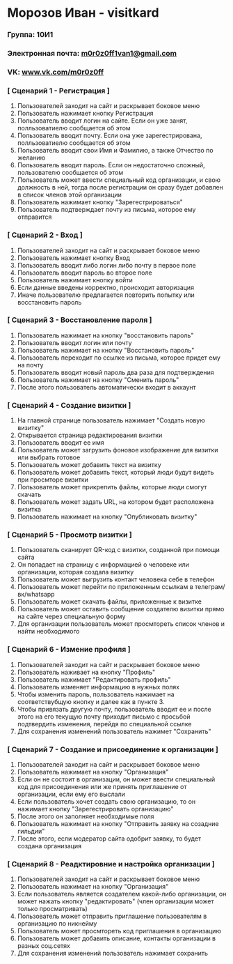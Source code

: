 # Морозов Иван - visitkard

### Группа: 10И1
### Электронная почта: m0r0z0ff1van1@gmail.com
### VK: www.vk.com/m0r0z0ff


### [ Сценарий 1 - Регистрация ]
1. Пользователей заходит на сайт и раскрывает боковое меню
2. Пользователь нажимает кнопку Регистрация
3. Пользователь вводит логин на сайте. Если он уже занят, полльзоватиелю сообщается об этом
4. Пользователь вводит почту. Если она уже зарегестрирована, полльзоватиелю сообщается об этом
5. Пользователь вводит свои Имя и Фамилию, а также Отчество по желанию
6. Пользователь вводит пароль. Если он недостаточно сложный, пользователю сообщается об этом
7. Пользователь может ввести специальный код организации, и свою должность в ней, тогда после регистрации он сразу будет добавлен в список членов этой организации
8. Пользователь нажимает кнопку "Зарегестрироваться"
9. Пользователь подтверждает почту из письма, которое ему отправится

### [ Сценарий 2 - Вход ]
1. Пользователей заходит на сайт и раскрывает боковое меню
2. Пользователь нажимает кнопку Вход
3. Пользователь вводит либо логин либо почту в первое поле
4. Пользователь вводит пароль во второе поле
5. Пользователь нажимает кнопку войти
6. Если данные введены корректно, происходит авторизация
7. Иначе пользователю предлагается повторить попытку или восстановить пароль

### [ Сценарий 3 - Восстановление пароля ]
1. Пользователь нажимает на кнопку "восстановить пароль"
2. Пользователь вводит логин или почту
3. Пользователь нажимает на кнопку "Восстановить пароль"
4. Пользователь переходит по ссылке из письма, которое придет ему на почту
5. Пользователь вводит новый пароль два раза для подтверждения
6. Пользователь нажимает на кнопку "Сменить пароль"
7. После этого пользователь автоматически входит в аккаунт

### [ Сценарий 4 - Создание визитки ]
1. На главной странице пользователь нажимает "Создать новую визитку"
2. Открывается страница редактирования визитки
3. Пользователь вводит ее имя
4. Пользователь может загрузить фоновое изображение для визитки или выбрать готовое
5. Пользователь может добавить текст на визитку
6. Пользователь может добавить текст, который люди будут видеть при просмторе визитки
7. Пользователь может прикрепить файлы, которые люди смогут скачать
8. Пользователь может задать URL, на котором будет расположена визитка
9. Пользователь нажимает на кнопку "Опубликовать визитку"

### [ Сценарий 5 - Просмотр визитки ]
1. Пользователь сканирует QR-код с визитки, созданной при помощи сайта
2. Он попадает на страницу с информацией о человеке или организации, которая создала визитку
3. Пользователь может выгрузить контакт человека себе в телефон
4. Пользователь может перейти по приложенным ссылкам в телеграм/вк/whatsapp
5. Пользователь может скачать файлы, приложенные к визитке
6. Пользователь может оставить сообщение создателю визитки прямо на сайте через специальную форму
7. Для организации пользователь может просмтореть список членов и найти необходимого

### [ Сценарий 6 - Измение профиля ]
1. Пользователей заходит на сайт и раскрывает боковое меню
2. Пользователь наживает на кнопку "Профиль"
3. Пользователь нажимает "Редактировать профиль"
4. Пользователь изменяет информацию в нужных полях
5. Чтобы изменить пароль, пользователь нажимает на соответствубщую кнопку и далее как в пункте 3.
6. Чтобы привязать другую почту, пользователь вводит ее и после этого на его текущую почту приходит письмо с просьбой подтвердить изменения, перейдя по специальной ссылке
7. Для сохранения изменений пользователь нажимет "Сохранить"

### [ Сценарий 7 - Создание и присоединение к организации ]
1. Пользователей заходит на сайт и раскрывает боковое меню
2. Пользователь нажимает на кнопку "Организация"
3. Если он не состоит в организации, он может ввести специальный код для присоединения или же принять приглашение от организации, если ему его выслали
4. Если пользователь хочет создать свою организацию, то он нажимает кнопку "Зарегестрировать организацию"
5. После этого он заполняет необходимые поля
6. Пользователь нажимает на кнопку "Отправить заявку на созадние гильдии"
7. После этого, если модератор сайта одобрит заявку, то будет создана организация

### [ Сценарий 8 - Реадктировние и настройка организации ]
1. Пользователей заходит на сайт и раскрывает боковое меню
2. Пользователь нажимает на кнопку "Организация"
3. Если пользователь является создателем какой-либо организации, он может нажать кнопку "редактировать" (член организации может только просматривать)
4. Пользователь может отправить приглашение пользователям в организацию по никнейму
5. Пользователь может просмтореть код приглашения в организацию
6. Пользователь может добавить описание, контакты организации в разных соц.сетях
7. Для сохранения изменений пользователь нажимает сохранить
